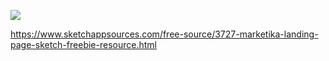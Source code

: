 ![](https://www.sketchappsources.com/resources/source-image/marketika-free-landing-page.jpg?raw=true)

https://www.sketchappsources.com/free-source/3727-marketika-landing-page-sketch-freebie-resource.html
